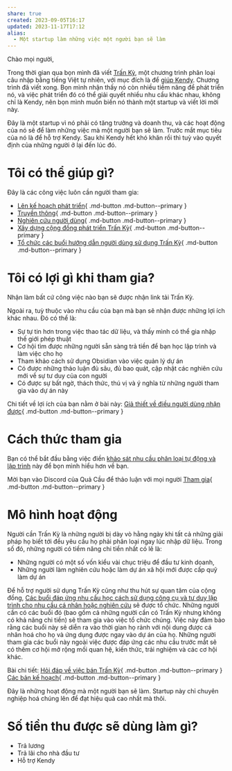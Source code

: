 ```yaml
---
share: true
created: 2023-09-05T16:17
updated: 2023-11-17T17:12
alias:
  - Một startup làm những việc một người bạn sẽ làm
---
```

Chào mọi người,

Trong thời gian qua bọn mình đã viết [Trấn Kỳ](https://lậptrình.quảcầu.cc/%F0%9F%91%8Ftr%E1%BA%A5n%20k%E1%BB%B3/?utm_source=CW+Obsidian%2C+qu%E1%BA%A3n+l%C3%BD+d%E1%BB%B1+%C3%A1n+v%C3%A0+c%C3%B4ng+c%E1%BB%A5+ngh%C4%A9+%C2%BB+L%E1%BB%9Di+m%E1%BB%9Di+tham+gia+startup+c%E1%BB%A7a+c%E1%BB%99ng+%C4%91%E1%BB%93ng&utm_medium=vault&utm_campaign=Tr%E1%BA%A5n+K%E1%BB%B3&utm_content=ph%E1%BA%A7n+m%E1%BB%9F+%C4%91%E1%BA%A7u), một chương trình phân loại câu nhập bằng tiếng Việt tự nhiên, với mục đích là để [giúp Kendy](./L%C3%BD%20do%20vi%E1%BA%BFt%20Tr%E1%BA%A5n%20K%E1%BB%B3.md). Chương trình đã viết xong. Bọn mình nhận thấy nó còn nhiều tiềm năng để phát triển nó, và việc phát triển đó có thể giải quyết nhiều nhu cầu khác nhau, không chỉ là Kendy, nên bọn mình muốn biến nó thành một startup và viết lời mời này.

Đây là một startup vì nó phải có tăng trưởng và doanh thu, và các hoạt động của nó sẽ để làm những việc mà một người bạn sẽ làm. Trước mắt mục tiêu của nó là để hỗ trợ Kendy. Sau khi Kendy hết khó khăn rồi thì tuỳ vào quyết định của những người ở lại đến lúc đó.

# Tôi có thể giúp gì?
Đây là các công việc luôn cần người tham gia:

- [Lên kế hoạch phát triển](../4%20Th%C3%A0nh%20ph%E1%BA%A9m/K%E1%BA%BF%20ho%E1%BA%A1ch/K%E1%BA%BF%20ho%E1%BA%A1ch%20ph%C3%A1t%20tri%E1%BB%83n%20Tr%E1%BA%A5n%20K%E1%BB%B3.md){ .md-button .md-button--primary }
- [Truyền thông](../4%20Th%C3%A0nh%20ph%E1%BA%A9m/Truy%E1%BB%81n%20th%C3%B4ng/index.md){ .md-button .md-button--primary }
- [Nghiên cứu người dùng](../4%20Th%C3%A0nh%20ph%E1%BA%A9m/Nghi%C3%AAn%20c%E1%BB%A9u%20ng%C6%B0%E1%BB%9Di%20d%C3%B9ng/index.md){ .md-button .md-button--primary }
- [Xây dựng cộng đồng phát triển Trấn Kỳ](../4%20Th%C3%A0nh%20ph%E1%BA%A9m/K%E1%BA%BF%20ho%E1%BA%A1ch/K%E1%BA%BF%20ho%E1%BA%A1ch%20x%C3%A2y%20d%E1%BB%B1ng%20c%E1%BB%99ng%20%C4%91%E1%BB%93ng%20ph%C3%A1t%20tri%E1%BB%83n%20Tr%E1%BA%A5n%20K%E1%BB%B3.md){ .md-button .md-button--primary }
- [Tổ chức các buổi hướng dẫn người dùng sử dụng Trấn Kỳ](../../C%C3%A1c%20bu%E1%BB%95i%20%C4%91%C3%A1p%20%E1%BB%A9ng%20nhu%20c%E1%BA%A7u%20h%E1%BB%8Dc%20c%C3%A1ch%20s%E1%BB%AD%20d%E1%BB%A5ng%20c%C3%B4ng%20c%E1%BB%A5%20v%C3%A0%20t%C6%B0%20duy%20l%E1%BA%ADp%20tr%C3%ACnh%20cho%20nhu%20c%E1%BA%A7u%20c%C3%A1%20nh%C3%A2n%20ho%E1%BA%B7c%20nghi%C3%AAn%20c%E1%BB%A9u/4%20Th%C3%A0nh%20ph%E1%BA%A9m/K%E1%BA%BF%20ho%E1%BA%A1ch/C%C3%A1c%20bu%E1%BB%95i%20h%C6%B0%E1%BB%9Bng%20d%E1%BA%ABn%20s%E1%BB%AD%20d%E1%BB%A5ng%20Tr%E1%BA%A5n%20K%E1%BB%B3.md){ .md-button .md-button--primary }
# Tôi có lợi gì khi tham gia?
Nhận làm bất cứ công việc nào bạn sẽ được nhận link tải Trấn Kỳ.

Ngoài ra, tuỳ thuộc vào nhu cầu của bạn mà bạn sẽ nhận được những lợi ích khác nhau. Đó có thể là:
- Sự tự tin hơn trong việc thao tác dữ liệu, và thấy mình có thể gia nhập thế giới phép thuật
- Cơ hội tìm được những người sẵn sàng trả tiền để bạn học lập trình và làm việc cho họ
- Tham khảo cách sử dụng Obsidian vào việc quản lý dự án
- Có được những thảo luận đủ sâu, đủ bao quát, cập nhật các nghiên cứu mới về sự tư duy của con người
- Có được sự bất ngờ, thách thức, thú vị và ý nghĩa từ những người tham gia vào dự án này

Chi tiết về lợi ích của bạn nằm ở bài này: [Giả thiết về điều người dùng nhận được](../2%20Gi%E1%BA%A3%20thuy%E1%BA%BFt/Gi%E1%BA%A3%20thi%E1%BA%BFt%20v%E1%BB%81%20%C4%91i%E1%BB%81u%20ng%C6%B0%E1%BB%9Di%20d%C3%B9ng%20nh%E1%BA%ADn%20%C4%91%C6%B0%E1%BB%A3c.md){ .md-button .md-button--primary }

# Cách thức tham gia
Bạn có thể bắt đầu bằng việc điền [khảo sát nhu cầu phân loại tự động và lập trình](https://quảcầu.cc/khao-sat-nhu-cau-phan-loai-tu-dong-va-lap-trinh/?utm_source=CW+%C2%BB+Obsidian%2C+qu%E1%BA%A3n+l%C3%BD+d%E1%BB%B1+%C3%A1n+v%C3%A0+c%C3%B4ng+c%E1%BB%A5+ngh%C4%A9+%C2%BB+L%E1%BB%9Di+m%E1%BB%9Di+x%C3%A2y+d%E1%BB%B1ng+m%E1%BB%99t+startup+%C4%91%E1%BB%83+l%C3%A0m+nh%E1%BB%AFng+vi%E1%BB%87c+m%E1%BB%99t+ng%C6%B0%E1%BB%9Di+b%E1%BA%A1n+s%E1%BA%BD+l%C3%A0m&utm_medium=vault&utm_campaign=Tr%E1%BA%A5n+K%E1%BB%B3) này để bọn mình hiểu hơn về bạn.

Mời bạn vào Discord của Quả Cầu để thảo luận với mọi người
[Tham gia](https://discord.com/channels/898550123007709204/1163106307495170108/1171076032342806548){ .md-button .md-button--primary }

# Mô hình hoạt động
Người cần Trấn Kỳ là những người bị dày vò hằng ngày khi tất cả những giải pháp họ biết tới đều yêu cầu họ phải phân loại ngay lúc nhập dữ liệu. Trong số đó, những người có tiềm năng chi tiền nhất có lẽ là:
- Những người có một số vốn kiểu vài chục triệu để đầu tư kinh doanh, 
- Những người làm nghiên cứu hoặc làm dự án xã hội mới được cấp quỹ làm dự án

Để hỗ trợ người sử dụng Trấn Kỳ cũng như thu hút sự quan tâm của cộng đồng, [Các buổi đáp ứng nhu cầu học cách sử dụng công cụ và tư duy lập trình cho nhu cầu cá nhân hoặc nghiên cứu](../../C%C3%A1c%20bu%E1%BB%95i%20%C4%91%C3%A1p%20%E1%BB%A9ng%20nhu%20c%E1%BA%A7u%20h%E1%BB%8Dc%20c%C3%A1ch%20s%E1%BB%AD%20d%E1%BB%A5ng%20c%C3%B4ng%20c%E1%BB%A5%20v%C3%A0%20t%C6%B0%20duy%20l%E1%BA%ADp%20tr%C3%ACnh%20cho%20nhu%20c%E1%BA%A7u%20c%C3%A1%20nh%C3%A2n%20ho%E1%BA%B7c%20nghi%C3%AAn%20c%E1%BB%A9u/9%20Blog/C%C3%A1c%20bu%E1%BB%95i%20%C4%91%C3%A1p%20%E1%BB%A9ng%20nhu%20c%E1%BA%A7u%20h%E1%BB%8Dc%20c%C3%A1ch%20s%E1%BB%AD%20d%E1%BB%A5ng%20c%C3%B4ng%20c%E1%BB%A5%20v%C3%A0%20t%C6%B0%20duy%20l%E1%BA%ADp%20tr%C3%ACnh%20cho%20nhu%20c%E1%BA%A7u%20c%C3%A1%20nh%C3%A2n%20ho%E1%BA%B7c%20nghi%C3%AAn%20c%E1%BB%A9u.md) sẽ được tổ chức. Những người cần có các buổi đó (bao gồm cả những người cần có Trấn Kỳ nhưng không có khả năng chi tiền) sẽ tham gia vào việc tổ chức chúng. Việc này đảm bảo rằng các buổi này sẽ diễn ra vào thời gian họ rảnh với nội dung được cá nhân hoá cho họ và ứng dụng được ngay vào dự án của họ. Những người tham gia các buổi này ngoài việc được đáp ứng các nhu cầu trước mắt sẽ có thêm cơ hội mở rộng mối quan hệ, kiến thức, trải nghiệm và các cơ hội khác.

Bài chi tiết: [Hỏi đáp về việc bán Trấn Kỳ](./H%E1%BB%8Fi%20%C4%91%C3%A1p%20v%E1%BB%81%20vi%E1%BB%87c%20b%C3%A1n%20Tr%E1%BA%A5n%20K%E1%BB%B3.md#mo-hinh-hoat-djong-la-gi){ .md-button .md-button--primary } [Các bản kế hoạch](../4%20Th%C3%A0nh%20ph%E1%BA%A9m/K%E1%BA%BF%20ho%E1%BA%A1ch/index.md){ .md-button .md-button--primary }

Đây là những hoạt động mà một người bạn sẽ làm. Startup này chỉ chuyên nghiệp hoá chúng lên để đạt hiệu quả cao nhất mà thôi.
# Số tiền thu được sẽ dùng làm gì?
- Trả lương
- Trả lãi cho nhà đầu tư
- Hỗ trợ Kendy
